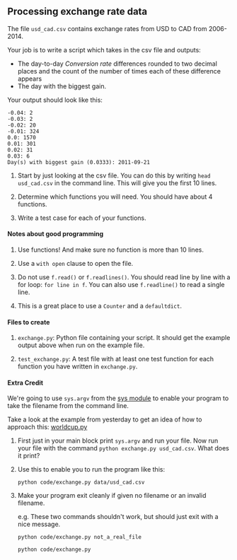 ## Processing exchange rate data

The file `usd_cad.csv` contains exchange rates from USD to CAD from 2006-2014.

Your job is to write a script which takes in the csv file and outputs:
* The day-to-day _Conversion rate_ differences rounded to two decimal places and the count of the number of times each of these difference appears
* The day with the biggest gain.

Your output should look like this:

```
-0.04: 2
-0.03: 2
-0.02: 20
-0.01: 324
0.0: 1570
0.01: 301
0.02: 31
0.03: 6
Day(s) with biggest gain (0.0333): 2011-09-21
```

1. Start by just looking at the csv file. You can do this by writing `head usd_cad.csv` in the command line. This will give you the first 10 lines.

2. Determine which functions you will need. You should have about 4 functions.

3. Write a test case for each of your functions.

#### Notes about good programming

1. Use functions! And make sure no function is more than 10 lines.

2. Use a `with open` clause to open the file.

3. Do not use `f.read()` or `f.readlines()`. You should read line by line with a for loop: `for line in f`. You can also use `f.readline()` to read a single line.

4. This is a great place to use a `Counter` and a `defaultdict`.

#### Files to create

1. `exchange.py`: Python file containing your script. It should get the example output above when run on the example file.

2. `test_exchange.py`: A test file with at least one test function for each function you have written in `exchange.py`. 


#### Extra Credit

We're going to use `sys.argv` from the [sys module](https://docs.python.org/2/library/sys.html) to enable your program to take the filename from the command line.

Take a look at the example from yesterday to get an idea of how to approach this: [worldcup.py](../day1/code/worldcup.py)

1.  First just in your main block print `sys.argv` and run your file. Now run your file with the command `python exchange.py usd_cad.csv`. What does it print?

2. Use this to enable you to run the program like this:

    ```
    python code/exchange.py data/usd_cad.csv
    ```

2. Make your program exit cleanly if given no filename or an invalid filename.

    e.g. These two commands shouldn't work, but should just exit with a nice message.

    ```
    python code/exchange.py not_a_real_file
    ```

    ```
    python code/exchange.py
    ```
